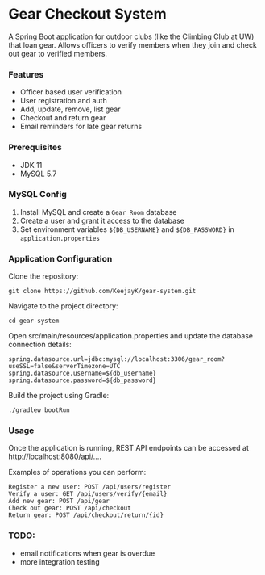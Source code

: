 # Gear Checkout System

A Spring Boot application for outdoor clubs (like the Climbing Club at UW) that loan gear. Allows officers to verify members when they join and check out gear to verified members.


### Features

- Officer based user verification
- User registration and auth
- Add, update, remove, list gear
- Checkout and return gear
- Email reminders for late gear returns

### Prerequisites

- JDK 11
- MySQL 5.7

### MySQL Config

1. Install MySQL and create a `Gear_Room` database
2. Create a user and grant it access to the database
3. Set environment variables `${DB_USERNAME}` and `${DB_PASSWORD}` in `application.properties`

### Application Configuration

Clone the repository:

```
git clone https://github.com/KeejayK/gear-system.git
```

Navigate to the project directory:
```
cd gear-system
```

Open src/main/resources/application.properties and update the database connection details:
```
spring.datasource.url=jdbc:mysql://localhost:3306/gear_room?useSSL=false&serverTimezone=UTC
spring.datasource.username=${db_username}
spring.datasource.password=${db_password}
```

Build the project using Gradle:
```
./gradlew bootRun
```


### Usage

Once the application is running, REST API endpoints can be accessed at http://localhost:8080/api/....

Examples of operations you can perform:
```
Register a new user: POST /api/users/register
Verify a user: GET /api/users/verify/{email}
Add new gear: POST /api/gear
Check out gear: POST /api/checkout
Return gear: POST /api/checkout/return/{id}
```

### TODO:
- email notifications when gear is overdue
- more integration testing
